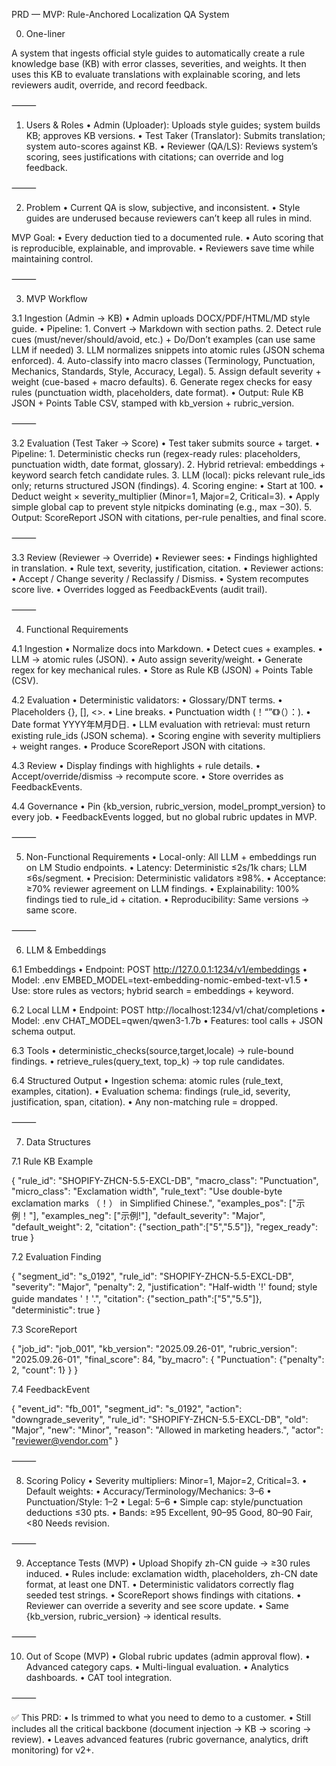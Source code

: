PRD — MVP: Rule-Anchored Localization QA System

0. One-liner

A system that ingests official style guides to automatically create a rule knowledge base (KB) with error classes, severities, and weights.
It then uses this KB to evaluate translations with explainable scoring, and lets reviewers audit, override, and record feedback.

⸻

1. Users & Roles
	•	Admin (Uploader): Uploads style guides; system builds KB; approves KB versions.
	•	Test Taker (Translator): Submits translation; system auto-scores against KB.
	•	Reviewer (QA/LS): Reviews system’s scoring, sees justifications with citations; can override and log feedback.

⸻

2. Problem
	•	Current QA is slow, subjective, and inconsistent.
	•	Style guides are underused because reviewers can’t keep all rules in mind.

MVP Goal:
	•	Every deduction tied to a documented rule.
	•	Auto scoring that is reproducible, explainable, and improvable.
	•	Reviewers save time while maintaining control.

⸻

3. MVP Workflow

3.1 Ingestion (Admin → KB)
	•	Admin uploads DOCX/PDF/HTML/MD style guide.
	•	Pipeline:
	1.	Convert → Markdown with section paths.
	2.	Detect rule cues (must/never/should/avoid, etc.) + Do/Don’t examples (can use same LLM if needed)
	3.	LLM normalizes snippets into atomic rules (JSON schema enforced).
	4.	Auto-classify into macro classes (Terminology, Punctuation, Mechanics, Standards, Style, Accuracy, Legal).
	5.	Assign default severity + weight (cue-based + macro defaults).
	6.	Generate regex checks for easy rules (punctuation width, placeholders, date format).
	•	Output: Rule KB JSON + Points Table CSV, stamped with kb_version + rubric_version.

⸻

3.2 Evaluation (Test Taker → Score)
	•	Test taker submits source + target.
	•	Pipeline:
	1.	Deterministic checks run (regex-ready rules: placeholders, punctuation width, date format, glossary).
	2.	Hybrid retrieval: embeddings + keyword search fetch candidate rules.
	3.	LLM (local): picks relevant rule_ids only; returns structured JSON (findings).
	4.	Scoring engine:
	•	Start at 100.
	•	Deduct weight × severity_multiplier (Minor=1, Major=2, Critical=3).
	•	Apply simple global cap to prevent style nitpicks dominating (e.g., max −30).
	5.	Output: ScoreReport JSON with citations, per-rule penalties, and final score.

⸻

3.3 Review (Reviewer → Override)
	•	Reviewer sees:
	•	Findings highlighted in translation.
	•	Rule text, severity, justification, citation.
	•	Reviewer actions:
	•	Accept / Change severity / Reclassify / Dismiss.
	•	System recomputes score live.
	•	Overrides logged as FeedbackEvents (audit trail).

⸻

4. Functional Requirements

4.1 Ingestion
	•	Normalize docs into Markdown.
	•	Detect cues + examples.
	•	LLM → atomic rules (JSON).
	•	Auto assign severity/weight.
	•	Generate regex for key mechanical rules.
	•	Store as Rule KB (JSON) + Points Table (CSV).

4.2 Evaluation
	•	Deterministic validators:
	•	Glossary/DNT terms.
	•	Placeholders {}, [], <>.
	•	Line breaks.
	•	Punctuation width (！“”《》（）：).
	•	Date format YYYY年M月D日.
	•	LLM evaluation with retrieval: must return existing rule_ids (JSON schema).
	•	Scoring engine with severity multipliers + weight ranges.
	•	Produce ScoreReport JSON with citations.

4.3 Review
	•	Display findings with highlights + rule details.
	•	Accept/override/dismiss → recompute score.
	•	Store overrides as FeedbackEvents.

4.4 Governance
	•	Pin {kb_version, rubric_version, model_prompt_version} to every job.
	•	FeedbackEvents logged, but no global rubric updates in MVP.

⸻

5. Non-Functional Requirements
	•	Local-only: All LLM + embeddings run on LM Studio endpoints.
	•	Latency: Deterministic ≤2s/1k chars; LLM ≤6s/segment.
	•	Precision: Deterministic validators ≥98%.
	•	Acceptance: ≥70% reviewer agreement on LLM findings.
	•	Explainability: 100% findings tied to rule_id + citation.
	•	Reproducibility: Same versions → same score.

⸻

6. LLM & Embeddings

6.1 Embeddings
	•	Endpoint: POST http://127.0.0.1:1234/v1/embeddings
	•	Model: .env EMBED_MODEL=text-embedding-nomic-embed-text-v1.5
	•	Use: store rules as vectors; hybrid search = embeddings + keyword.

6.2 Local LLM
	•	Endpoint: POST http://localhost:1234/v1/chat/completions
	•	Model: .env CHAT_MODEL=qwen/qwen3-1.7b
	•	Features: tool calls + JSON schema output.

6.3 Tools
	•	deterministic_checks(source,target,locale) → rule-bound findings.
	•	retrieve_rules(query_text, top_k) → top rule candidates.

6.4 Structured Output
	•	Ingestion schema: atomic rules (rule_text, examples, citation).
	•	Evaluation schema: findings (rule_id, severity, justification, span, citation).
	•	Any non-matching rule = dropped.

⸻

7. Data Structures

7.1 Rule KB Example

{
  "rule_id": "SHOPIFY-ZHCN-5.5-EXCL-DB",
  "macro_class": "Punctuation",
  "micro_class": "Exclamation width",
  "rule_text": "Use double-byte exclamation marks （！） in Simplified Chinese.",
  "examples_pos": ["示例！"],
  "examples_neg": ["示例!"],
  "default_severity": "Major",
  "default_weight": 2,
  "citation": {"section_path":["5","5.5"]},
  "regex_ready": true
}

7.2 Evaluation Finding

{
  "segment_id": "s_0192",
  "rule_id": "SHOPIFY-ZHCN-5.5-EXCL-DB",
  "severity": "Major",
  "penalty": 2,
  "justification": "Half-width '!' found; style guide mandates '！'.",
  "citation": {"section_path":["5","5.5"]},
  "deterministic": true
}

7.3 ScoreReport

{
  "job_id": "job_001",
  "kb_version": "2025.09.26-01",
  "rubric_version": "2025.09.26-01",
  "final_score": 84,
  "by_macro": {
    "Punctuation": {"penalty": 2, "count": 1}
  }
}

7.4 FeedbackEvent

{
  "event_id": "fb_001",
  "segment_id": "s_0192",
  "action": "downgrade_severity",
  "rule_id": "SHOPIFY-ZHCN-5.5-EXCL-DB",
  "old": "Major",
  "new": "Minor",
  "reason": "Allowed in marketing headers.",
  "actor": "reviewer@vendor.com"
}


⸻

8. Scoring Policy
	•	Severity multipliers: Minor=1, Major=2, Critical=3.
	•	Default weights:
	•	Accuracy/Terminology/Mechanics: 3–6
	•	Punctuation/Style: 1–2
	•	Legal: 5–6
	•	Simple cap: style/punctuation deductions ≤30 pts.
	•	Bands: ≥95 Excellent, 90–95 Good, 80–90 Fair, <80 Needs revision.

⸻

9. Acceptance Tests (MVP)
	•	Upload Shopify zh-CN guide → ≥30 rules induced.
	•	Rules include: exclamation width, placeholders, zh-CN date format, at least one DNT.
	•	Deterministic validators correctly flag seeded test strings.
	•	ScoreReport shows findings with citations.
	•	Reviewer can override a severity and see score update.
	•	Same {kb_version, rubric_version} → identical results.

⸻

10. Out of Scope (MVP)
	•	Global rubric updates (admin approval flow).
	•	Advanced category caps.
	•	Multi-lingual evaluation.
	•	Analytics dashboards.
	•	CAT tool integration.

⸻

✅ This PRD:
	•	Is trimmed to what you need to demo to a customer.
	•	Still includes all the critical backbone (document injection → KB → scoring → review).
	•	Leaves advanced features (rubric governance, analytics, drift monitoring) for v2+.

